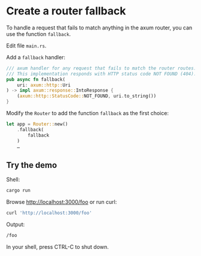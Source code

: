 # Create a router fallback

To handle a request that fails to match anything in the axum router,
you can use the function `fallback`.

Edit file `main.rs`.

Add a `fallback` handler:

```rust
/// axum handler for any request that fails to match the router routes.
/// This implementation responds with HTTP status code NOT FOUND (404).
pub async fn fallback(
    uri: axum::http::Uri
) -> impl axum::response::IntoResponse {
    (axum::http::StatusCode::NOT_FOUND, uri.to_string())
}
```

Modify the `Router` to add the function `fallback` as the first choice:

```rust
let app = Router::new()
    .fallback(
        fallback
    )
    …
```

## Try the demo

Shell:

```sh
cargo run
```

Browse <http://localhost:3000/foo> or run curl:

```sh
curl 'http://localhost:3000/foo'
```

Output:

```sh
/foo
```

In your shell, press CTRL-C to shut down.
